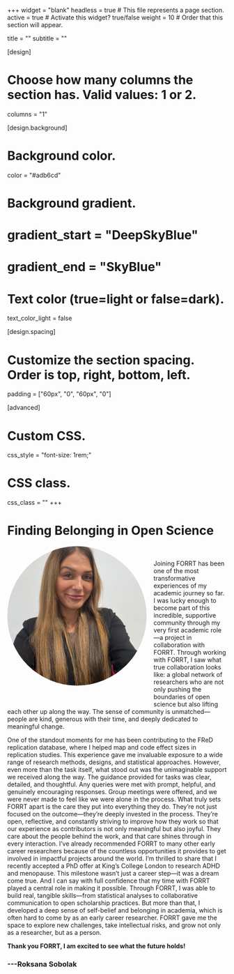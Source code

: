 +++
widget = "blank"
headless = true  # This file represents a page section.
active = true  # Activate this widget? true/false
weight = 10  # Order that this section will appear.

title = ""
subtitle = ""

[design]
  # Choose how many columns the section has. Valid values: 1 or 2.
  columns = "1"

[design.background]

  # Background color.
  color = "#adb6cd"
  
  # Background gradient.
  # gradient_start = "DeepSkyBlue"
  # gradient_end = "SkyBlue"
  
  # Text color (true=light or false=dark).
  text_color_light = false

[design.spacing]
  # Customize the section spacing. Order is top, right, bottom, left.
  padding = ["60px", "0", "60px", "0"]

[advanced]
 # Custom CSS. 
 css_style = "font-size: 1rem;"
 
 # CSS class.
 css_class = ""
+++

# Finding Belonging in Open Science

<div style="float: left; margin: 0 1rem 1rem 0; text-align: center;">
  <div style="width: 320px; height: 320px; border-radius: 50%; overflow: hidden;">
    <img
      src="testimonials/Roksana.webp"
      alt="Portrait"
      style="width: 100%; height: 100%; object-fit: cover;"
    >
  </div>
  <div style="margin-top: 0.5rem;">
    <a href="mailto:roksanasobolak@hotmail.com" target="_blank" title="Email" style="margin-right: 0.5rem;">
      <i class="fas fa-envelope fa-2x" aria-hidden="true"></i>
    </a>
    <a href="https://orcid.org/0009-0001-9534-6439" target="_blank" title="ORCiD">
      <i class="ai ai-orcid fa-2x" aria-hidden="true"></i>
    </a>
  </div>
</div>

<br>

Joining FORRT has been one of the most transformative experiences of my academic journey so far. I was lucky enough to become part of this incredible, supportive community through my very first academic role—a project in collaboration with FORRT. Through working with FORRT, I saw what true collaboration looks like: a global network of researchers who are not only pushing the boundaries of open science but also lifting each other up along the way. The sense of community is unmatched—people are kind, generous with their time, and deeply dedicated to meaningful change.

One of the standout moments for me has been contributing to the FReD replication database, where I helped map and code effect sizes in replication studies. This experience gave me invaluable exposure to a wide range of research methods, designs, and statistical approaches. However, even more than the task itself, what stood out was the unimaginable support we received along the way. The guidance provided for tasks was clear, detailed, and thoughtful. Any queries were met with prompt, helpful, and genuinely encouraging responses. Group meetings were offered, and we were never made to feel like we were alone in the process. What truly sets FORRT apart is the care they put into everything they do. They’re not just focused on the outcome—they’re deeply invested in the process. They’re open, reflective, and constantly striving to improve how they work so that our experience as contributors is not only meaningful but also joyful. They care about the people behind the work, and that care shines through in every interaction.
I’ve already recommended FORRT to many other early career researchers because of the countless opportunities it provides to get involved in impactful projects around the world. I’m thrilled to share that I recently accepted a PhD offer at King’s College London to research ADHD and menopause. This milestone wasn’t just a career step—it was a dream come true. And I can say with full confidence that my time with FORRT played a central role in making it possible. Through FORRT, I was able to build real, tangible skills—from statistical analyses to collaborative communication to open scholarship practices. But more than that, I developed a deep sense of self-belief and belonging in academia, which is often hard to come by as an early career researcher. FORRT gave me the space to explore new challenges, take intellectual risks, and grow not only as a researcher, but as a person.

**Thank you FORRT, I am excited to see what the future holds!**

### **---Roksana Sobolak**
